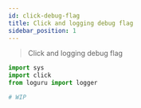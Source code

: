 ```yaml
---
id: click-debug-flag
title: Click and logging debug flag
sidebar_position: 1
---
```


> Click and logging debug flag

<!--truncate-->

``` py
import sys
import click
from loguru import logger

# WIP
```
